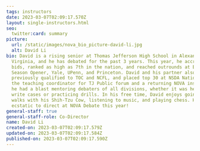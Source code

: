 ```yaml
---
tags: instructors
date: 2023-03-07T02:09:17.570Z
layout: single-instructors.html
seo:
  twitter:card: summary
picture:
  url: /static/images/nova_bio_picture-david-li.jpg
  alt: David Li
bio: David is a rising senior at Thomas Jefferson High School in Alexandria,
  Virginia, and he has debated for the past 3 years. This year, he accrued 5
  bids, ranked as high as 7th in the nation, and reached outrounds at Bronx, UK
  Season Opener, Yale, UPenn, and Princeton. David and his partner also
  previously qualified to TOC and NCFL, and placed top 30 at NSDA Nationals. As
  the teaching coordinator for TJ Public forum and a returning NOVA instructor,
  he had a blast mentoring debaters of all divisions, whether it was helping
  write cases or practicing drills. In his free time, David enjoys going on
  walks with his Shih-Tzu Cow, listening to music, and playing chess. He is
  ecstatic to direct at NOVA Debate this year!
general-staff: true
general-staff-role: Co-Director
name: David Li
created-on: 2023-03-07T02:09:17.579Z
updated-on: 2023-03-07T02:09:17.584Z
published-on: 2023-03-07T02:09:17.590Z
---
```


